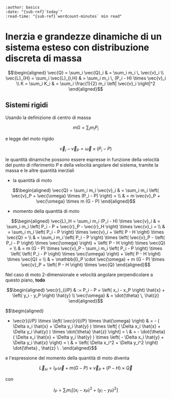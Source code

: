 ```{article-info}
:author: basics
:date: "{sub-ref}`today`"
:read-time: "{sub-ref}`wordcount-minutes` min read"
```

# Inerzia e grandezze dinamiche di un sistema esteso con distribuzione discreta di massa


$$\begin{aligned}
  \vec{Q}       = \sum_i \vec{Q}_i     & = \sum_i  m_i \, \vec{v}_i \\
  \vec{L}_{H}   = \sum_i \vec{L}_{i,H} & = \sum_i  m_i \, (P_i - H) \times \vec{v}_i \\
   K            = \sum_i  K_i          & = \sum_i  \frac{1}{2} m_i \left| \vec{v}_i \right|^2
\end{aligned}$$

## Sistemi rigidi

Usando la definizione di centro di massa

$$m G = \sum_i m_i P_i$$

e legge del moto rigido

$$\vec{v}_i - \vec{v}_P = \vec{\omega} \times (P_i - P)$$

le quantità dinamiche possono essere espresse in funzione della velocità del punto di riferimento $P$ e della velocità angolare del sistema, tramite la massa e le altre quantità inerziali

- la quantità di moto

$$\begin{aligned}
  \vec{Q} = \sum_i m_i \vec{v}_i
        & = \sum_i m_i \left( \vec{v}_P + \vec{\omega} \times (P_i - P) \right) = \\
        & =  m \vec{v}_P + \vec{\omega} \times m (G - P) 
\end{aligned}$$

- momento della quantità di moto

$$\begin{aligned}
  \vec{L}_H = \sum_i m_i (P_i - H) \times \vec{v}_i
        & = \sum_i m_i \left( P_i - P + \vec{r}_P - \vec{r}_H \right) \times \vec{v}_i = \\
        & = \sum_i m_i \left( P_i - P \right) \times \vec{v}_i + \left( P - H \right) \times \vec{Q}  = \\
        & = \sum_i m_i \left( P_i - P \right) \times \left( \vec{v}_P - \left( P_i - P \right) \times \vec{\omega} \right) + \left( P - H \right) \times \vec{Q}  = \\
        & = m (G - P) \times \vec{v}_P - \sum_i m_i \left( P_i - P \right) \times \left( \left( P_i - P \right) \times \vec{\omega} \right) + \left( P - H \right) \times \vec{Q}  = \\
        & = \mathbb{I}_P \cdot \vec{\omega} +  m (G - P) \times \vec{v}_P + \left( P - H \right) \times \vec{Q}
\end{aligned}$$

Nel caso di moto 2-dimensionale e velocità angolare perpendicolare a questo piano, **todo**

$$\begin{aligned}
  \vec{r}_{i/P} & := P_i - P = \left( x_i - x_P \right) \hat{x} + \left( y_i - y_P \right) \hat{y} \\
  \vec{\omega} & = \dot{\theta} \, \hat{z}
\end{aligned}$$

$$\begin{aligned}
  - \vec{r}_{i/P} \times \left( \vec{r}_{i/P} \times \hat{\omega} \right) 
  & = - ( \Delta x_i \hat{x} + \Delta y_i \hat{y} ) \times \left[ ( \Delta x_i \hat{x} + \Delta y_i \hat{y} ) \times \dot{\theta} \hat{z} \right] = \\ 
  & = - \dot{\theta} ( \Delta x_i \hat{x} + \Delta y_i \hat{y} ) \times \left( - \Delta x_i \hat{y} + \Delta y_i \hat{x} \right) = \\
  & = \left( \Delta x_i^2 + \Delta y_i^2 \right) \dot{\theta} \, \hat{z} \ .
\end{aligned}$$

e l'espressione del momento della quantità di moto diventa

$$\vec{L}_{H} = I_P \, \vec{\omega} +  m (G - P) \times \vec{v}_P + \left( P - H \right) \times \vec{Q}$$

con 

$$I_P = \sum_i m_i \left[ \left(x_i - x_P\right)^2 + \left(y_i - y_P\right)^2 \right]$$
